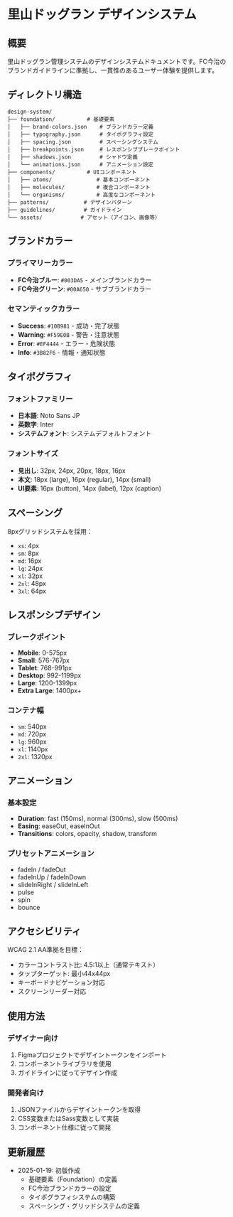 # 里山ドッグラン デザインシステム

## 概要
里山ドッグラン管理システムのデザインシステムドキュメントです。FC今治のブランドガイドラインに準拠し、一貫性のあるユーザー体験を提供します。

## ディレクトリ構造

```
design-system/
├── foundation/          # 基礎要素
│   ├── brand-colors.json    # ブランドカラー定義
│   ├── typography.json      # タイポグラフィ設定
│   ├── spacing.json         # スペーシングシステム
│   ├── breakpoints.json     # レスポンシブブレークポイント
│   ├── shadows.json         # シャドウ定義
│   └── animations.json      # アニメーション設定
├── components/          # UIコンポーネント
│   ├── atoms/              # 基本コンポーネント
│   ├── molecules/          # 複合コンポーネント
│   └── organisms/          # 高度なコンポーネント
├── patterns/           # デザインパターン
├── guidelines/         # ガイドライン
└── assets/            # アセット（アイコン、画像等）
```

## ブランドカラー

### プライマリーカラー
- **FC今治ブルー**: `#003DA5` - メインブランドカラー
- **FC今治グリーン**: `#00A650` - サブブランドカラー

### セマンティックカラー
- **Success**: `#10B981` - 成功・完了状態
- **Warning**: `#F59E0B` - 警告・注意状態
- **Error**: `#EF4444` - エラー・危険状態
- **Info**: `#3B82F6` - 情報・通知状態

## タイポグラフィ

### フォントファミリー
- **日本語**: Noto Sans JP
- **英数字**: Inter
- **システムフォント**: システムデフォルトフォント

### フォントサイズ
- **見出し**: 32px, 24px, 20px, 18px, 16px
- **本文**: 18px (large), 16px (regular), 14px (small)
- **UI要素**: 16px (button), 14px (label), 12px (caption)

## スペーシング

8pxグリッドシステムを採用：
- `xs`: 4px
- `sm`: 8px
- `md`: 16px
- `lg`: 24px
- `xl`: 32px
- `2xl`: 48px
- `3xl`: 64px

## レスポンシブデザイン

### ブレークポイント
- **Mobile**: 0-575px
- **Small**: 576-767px
- **Tablet**: 768-991px
- **Desktop**: 992-1199px
- **Large**: 1200-1399px
- **Extra Large**: 1400px+

### コンテナ幅
- `sm`: 540px
- `md`: 720px
- `lg`: 960px
- `xl`: 1140px
- `2xl`: 1320px

## アニメーション

### 基本設定
- **Duration**: fast (150ms), normal (300ms), slow (500ms)
- **Easing**: easeOut, easeInOut
- **Transitions**: colors, opacity, shadow, transform

### プリセットアニメーション
- fadeIn / fadeOut
- fadeInUp / fadeInDown
- slideInRight / slideInLeft
- pulse
- spin
- bounce

## アクセシビリティ

WCAG 2.1 AA準拠を目標：
- カラーコントラスト比: 4.5:1以上（通常テキスト）
- タップターゲット: 最小44x44px
- キーボードナビゲーション対応
- スクリーンリーダー対応

## 使用方法

### デザイナー向け
1. Figmaプロジェクトでデザイントークンをインポート
2. コンポーネントライブラリを使用
3. ガイドラインに従ってデザイン作成

### 開発者向け
1. JSONファイルからデザイントークンを取得
2. CSS変数またはSass変数として実装
3. コンポーネント仕様に従って開発

## 更新履歴

- 2025-01-19: 初版作成
  - 基礎要素（Foundation）の定義
  - FC今治ブランドカラーの設定
  - タイポグラフィシステムの構築
  - スペーシング・グリッドシステムの定義